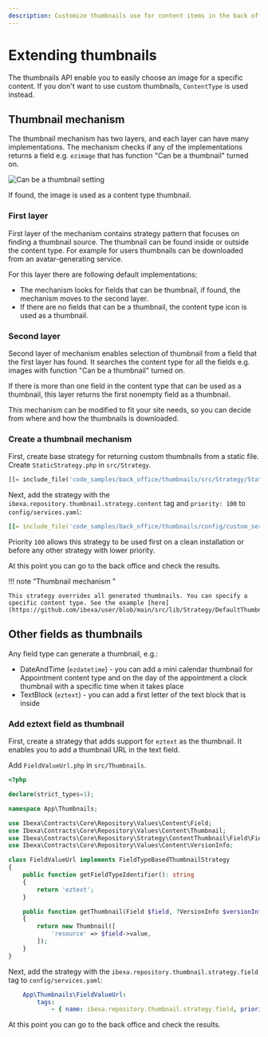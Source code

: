 ```yaml
---
description: Customize thumbnails use for content items in the back office.
---
```


# Extending thumbnails

The thumbnails API enable you to easily choose an image for a specific content.
If you don't want to use custom thumbnails, `ContentType` is used instead.

## Thumbnail mechanism 

The thumbnail mechanism has two layers, and each layer can have many implementations.
The mechanism checks if any of the implementations returns a field e.g. `ezimage` that has function "Can be a thumbnail" turned on.

![Can be a thumbnail setting](extending_thumbnail_can_be.png)

If found, the image is used as a content type thumbnail.

### First layer

First layer of the mechanism contains strategy pattern that focuses on finding a thumbnail source.
The thumbnail can be found inside or outside the content type.
For example for users thumbnails can be downloaded from an avatar-generating service.

For this layer there are following default implementations:

- The mechanism looks for fields that can be thumbnail, if found, the mechanism moves to the second layer.
- If there are no fields that can be a thumbnail, the content type icon is used as a thumbnail.

### Second layer

Second layer of mechanism enables selection of thumbnail from a field that the first layer has found. 
It searches the content type for all the fields e.g. images with function "Can be a thumbnail" turned on.

If there is more than one field in the content type that can be used as a thumbnail, this layer returns the first nonempty field as a thumbnail.

This mechanism can be modified to fit your site needs, so you can decide from where and how the thumbnails is downloaded.

### Create a thumbnail mechanism 

First, create base strategy for returning custom thumbnails from a static file.
Create `StaticStrategy.php` in `src/Strategy`.

```php
[[= include_file('code_samples/back_office/thumbnails/src/Strategy/StaticThumbnailStrategy.php') =]]
```

Next, add the strategy with the `ibexa.repository.thumbnail.strategy.content` tag and `priority: 100` to `config/services.yaml`:
 
```yaml
[[= include_file('code_samples/back_office/thumbnails/config/custom_services.yaml') =]]
```

Priority `100` allows this strategy to be used first on a clean installation or before any other strategy with lower priority.

At this point you can go to the back office and check the results.

!!! note "Thumbnail mechanism "

    This strategy overrides all generated thumbnails. You can specify a specific content type. See the example [here](https://github.com/ibexa/user/blob/main/src/lib/Strategy/DefaultThumbnailStrategy.php)


## Other fields as thumbnails

Any field type can generate a thumbnail, e.g.:

- DateAndTime (`ezdatetime`) - you can add a mini calendar thumbnail for Appointment content type and on the day of the appointment a clock thumbnail with a specific time when it takes place
- TextBlock (`eztext`) -  you can add a first letter of the text block that is inside

### Add eztext field as thumbnail

First, create a strategy that adds support for `eztext` as the thumbnail.
It enables you to add a thumbnail URL in the text field.

Add `FieldValueUrl.php` in `src/Thumbnails`.

```php
<?php

declare(strict_types=1);

namespace App\Thumbnails;

use Ibexa\Contracts\Core\Repository\Values\Content\Field;
use Ibexa\Contracts\Core\Repository\Values\Content\Thumbnail;
use Ibexa\Contracts\Core\Repository\Strategy\ContentThumbnail\Field\FieldTypeBasedThumbnailStrategy;
use Ibexa\Contracts\Core\Repository\Values\Content\VersionInfo;

class FieldValueUrl implements FieldTypeBasedThumbnailStrategy
{
    public function getFieldTypeIdentifier(): string
    {
        return 'eztext';
    }

    public function getThumbnail(Field $field, ?VersionInfo $versionInfo = null): ?Thumbnail
    {
        return new Thumbnail([
            'resource' => $field->value,
        ]);
    }
}
```

Next, add the strategy with the `ibexa.repository.thumbnail.strategy.field` tag to `config/services.yaml`:

```yaml
    App\Thumbnails\FieldValueUrl:
        tags:
            - { name: ibexa.repository.thumbnail.strategy.field, priority: 100 }
```

At this point you can go to the back office and check the results.
